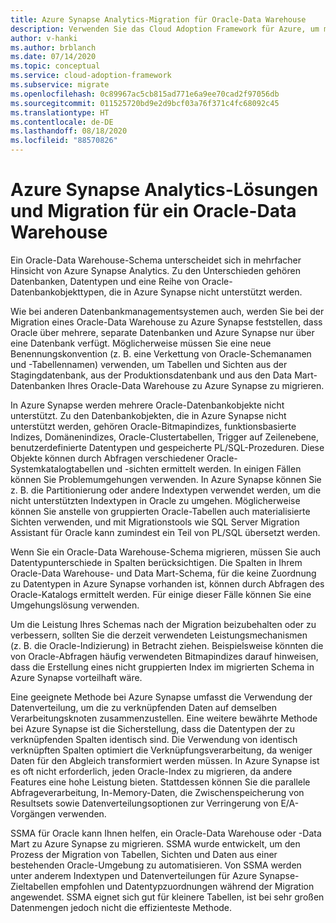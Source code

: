 ```yaml
---
title: Azure Synapse Analytics-Migration für Oracle-Data Warehouse
description: Verwenden Sie das Cloud Adoption Framework für Azure, um mehr über die Migration eines Oracle-Data Warehouse-Schemas zu Azure Synapse Analytics zu erfahren.
author: v-hanki
ms.author: brblanch
ms.date: 07/14/2020
ms.topic: conceptual
ms.service: cloud-adoption-framework
ms.subservice: migrate
ms.openlocfilehash: 0c89967ac5cb815ad771e6a9ee70cad2f97056db
ms.sourcegitcommit: 011525720bd9e2d9bcf03a76f371c4fc68092c45
ms.translationtype: HT
ms.contentlocale: de-DE
ms.lasthandoff: 08/18/2020
ms.locfileid: "88570826"
---
```

<!-- cSpell:ignore Exadata SSMA -->

# <a name="azure-synapse-analytics-solutions-and-migration-for-an-oracle-data-warehouse"></a>Azure Synapse Analytics-Lösungen und Migration für ein Oracle-Data Warehouse

Ein Oracle-Data Warehouse-Schema unterscheidet sich in mehrfacher Hinsicht von Azure Synapse Analytics. Zu den Unterschieden gehören Datenbanken, Datentypen und eine Reihe von Oracle-Datenbankobjekttypen, die in Azure Synapse nicht unterstützt werden.

Wie bei anderen Datenbankmanagementsystemen auch, werden Sie bei der Migration eines Oracle-Data Warehouse zu Azure Synapse feststellen, dass Oracle über mehrere, separate Datenbanken und Azure Synapse nur über eine Datenbank verfügt. Möglicherweise müssen Sie eine neue Benennungskonvention (z. B. eine Verkettung von Oracle-Schemanamen und -Tabellennamen) verwenden, um Tabellen und Sichten aus der Stagingdatenbank, aus der Produktionsdatenbank und aus den Data Mart-Datenbanken Ihres Oracle-Data Warehouse zu Azure Synapse zu migrieren.

In Azure Synapse werden mehrere Oracle-Datenbankobjekte nicht unterstützt. Zu den Datenbankobjekten, die in Azure Synapse nicht unterstützt werden, gehören Oracle-Bitmapindizes, funktionsbasierte Indizes, Domänenindizes, Oracle-Clustertabellen, Trigger auf Zeilenebene, benutzerdefinierte Datentypen und gespeicherte PL/SQL-Prozeduren. Diese Objekte können durch Abfragen verschiedener Oracle-Systemkatalogtabellen und -sichten ermittelt werden. In einigen Fällen können Sie Problemumgehungen verwenden. In Azure Synapse können Sie z. B. die Partitionierung oder andere Indextypen verwendet werden, um die nicht unterstützten Indextypen in Oracle zu umgehen. Möglicherweise können Sie anstelle von gruppierten Oracle-Tabellen auch materialisierte Sichten verwenden, und mit Migrationstools wie SQL Server Migration Assistant für Oracle kann zumindest ein Teil von PL/SQL übersetzt werden.

Wenn Sie ein Oracle-Data Warehouse-Schema migrieren, müssen Sie auch Datentypunterschiede in Spalten berücksichtigen. Die Spalten in Ihrem Oracle-Data Warehouse- und Data Mart-Schema, für die keine Zuordnung zu Datentypen in Azure Synapse vorhanden ist, können durch Abfragen des Oracle-Katalogs ermittelt werden. Für einige dieser Fälle können Sie eine Umgehungslösung verwenden.

Um die Leistung Ihres Schemas nach der Migration beizubehalten oder zu verbessern, sollten Sie die derzeit verwendeten Leistungsmechanismen (z. B. die Oracle-Indizierung) in Betracht ziehen. Beispielsweise könnten die von Oracle-Abfragen häufig verwendeten Bitmapindizes darauf hinweisen, dass die Erstellung eines nicht gruppierten Index im migrierten Schema in Azure Synapse vorteilhaft wäre.

Eine geeignete Methode bei Azure Synapse umfasst die Verwendung der Datenverteilung, um die zu verknüpfenden Daten auf demselben Verarbeitungsknoten zusammenzustellen. Eine weitere bewährte Methode bei Azure Synapse ist die Sicherstellung, dass die Datentypen der zu verknüpfenden Spalten identisch sind. Die Verwendung von identisch verknüpften Spalten optimiert die Verknüpfungsverarbeitung, da weniger Daten für den Abgleich transformiert werden müssen. In Azure Synapse ist es oft nicht erforderlich, jeden Oracle-Index zu migrieren, da andere Features eine hohe Leistung bieten. Stattdessen können Sie die parallele Abfrageverarbeitung, In-Memory-Daten, die Zwischenspeicherung von Resultsets sowie Datenverteilungsoptionen zur Verringerung von E/A-Vorgängen verwenden.

SSMA für Oracle kann Ihnen helfen, ein Oracle-Data Warehouse oder -Data Mart zu Azure Synapse zu migrieren. SSMA wurde entwickelt, um den Prozess der Migration von Tabellen, Sichten und Daten aus einer bestehenden Oracle-Umgebung zu automatisieren. Von SSMA werden unter anderem Indextypen und Datenverteilungen für Azure Synapse-Zieltabellen empfohlen und Datentypzuordnungen während der Migration angewendet. SSMA eignet sich gut für kleinere Tabellen, ist bei sehr großen Datenmengen jedoch nicht die effizienteste Methode.
